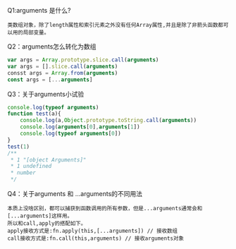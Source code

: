 Q1:arguments 是什么?

```
类数组对象，除了length属性和索引元素之外没有任何Array属性,并且是除了非箭头函数都可以用的局部变量。
```

Q2：arguments怎么转化为数组

```javascript
var args = Array.prototype.slice.call(arguments)
var args = [].slice.call(arguments)
consst args = Array.from(arguments)
const args = [...arguments]
```

Q3：关于arguments小试验

```javascript
console.log(typeof arguments)
function test(a){
    console.log(a,Object.prototype.toString.call(arguments))
    console.log(arguments[0],arguments[1])
    console.log(typeof arguments[0])
}
test(1)
/**
 * 1 "[object Arguments]"
 * 1 undefined
 * number
 */
```

Q4：关于arguments 和 ...arguments的不同用法

```
本质上没啥区别，都可以捕获到函数调用的所有参数，但是...arguments通常会和[...arguments]这样用。
所以和call,apply的搭配如下。
apply接收方式是:fn.apply(this,[...arguments]) // 接收数组
call接收方式是:fn.call(this,arguments) // 接收arguments对象
```



